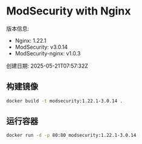 # ModSecurity with Nginx

版本信息:
- Nginx: 1.22.1
- ModSecurity: v3.0.14
- ModSecurity-nginx: v1.0.3

创建日期: 2025-05-21T07:57:32Z

## 构建镜像

```bash
docker build -t modsecurity:1.22.1-3.0.14 .
```

## 运行容器

```bash
docker run -d -p 80:80 modsecurity:1.22.1-3.0.14
```
